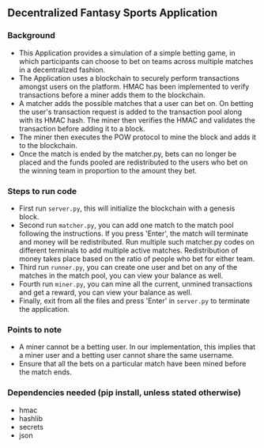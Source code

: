 ## Decentralized Fantasy Sports Application

### Background
- This Application provides a simulation of a simple betting game, in which participants can choose to bet on teams across multiple matches in a decentralized fashion.
- The Application uses a blockchain to securely perform transactions amongst users on the platform. HMAC has been implemented to verify transactions before a miner adds them to the blockchain.
- A matcher adds the possible matches that a user can bet on. On betting the user's transaction request is added to the transaction pool along with its HMAC hash. The miner then verifies the HMAC and validates the transaction before adding it to a block.
- The miner then executes the POW protocol to mine the block and adds it to the blockchain.
- Once the match is ended by the matcher.py, bets can no longer be placed and the funds pooled are redistributed to the users who bet on the winning team in proportion to the amount they bet.

### Steps to run code
- First run `server.py`, this will initialize the blockchain with a genesis block.
- Second run `matcher.py`, you can add one match to the match pool following the instructions. If you press 'Enter', the match will terminate and money will be redistributed. Run multiple such matcher.py codes on different terminals to add multiple active matches. Redistribution of money takes place based on the ratio of people who bet for either team.
- Third run `runner.py`, you can create one user and bet on any of the matches in the match pool, you can view your balance as well.
- Fourth run `miner.py`, you can mine all the current, unmined transactions and get a reward, you can view your balance as well.
- Finally, exit from all the files and press 'Enter' in `server.py` to terminate the application.

### Points to note
- A miner cannot be a betting user. In our implementation, this implies that a miner user and a betting user cannot share the same username.
- Ensure that all the bets on a particular match have been mined before the match ends. 

### Dependencies needed (pip install, unless stated otherwise)
- hmac
- hashlib
- secrets
- json
